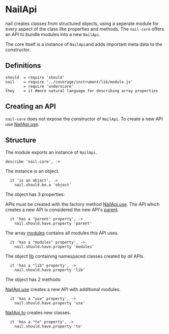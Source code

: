 
[nail]: https://github.com/noptic/nail
[npm]: https://github.com/noptic/nail
[grunt]: http://gruntjs.com/
[grunt-coffeelint]: https://github.com/vojtajina/grunt-coffeelint
[grunt-contrib-coffee]: https://github.com/gruntjs/grunt-contrib-coffee
[grunt-contrib-concat]: https://github.com/gruntjs/grunt-contrib-concat
[grunt-contrib-nodeunit]: https://github.com/gruntjs/grunt-contrib-nodeunit
[grunt-istanbul]: https://github.com/taichi/grunt-istanbul
[grunt-istanbul-coverage]: https://github.com/daniellmb/grunt-istanbul-coverage
[grunt-jscoverage]: https://github.com/andrewkeig/grunt-jscoverage
[grunt-mocha-cov]: https://github.com/mmoulton/grunt-mocha-cov
[grunt-simple-mocha]: https://github.com/yaymukund/grunt-simple-mocha
[js-yaml]: https://github.com/nodeca/js-yaml
[mocha]: https://npmjs.org/package/mocha
[should]: https://github.com/visionmedia/should.js
[underscore]: http://underscorejs.org


[NailApi.modules]: ./NailApi.modules.coffee.md
[NailApi.to]: ./NailApi.to.coffee.md
[NailApi.use]: ./NailApi.use.coffee.md
[NailApi.parent]: ./NailApi.parent.coffee.md
[NailApi.lib]: ./NailApi.lib.coffee.md
[NailApi]: ./NailApi.coffee.md

NailApi
=============
nail creates classes from structured objects, using a seperate module for every
aspect of the class like properties and methods. The `nail-core` offers an API
to bundle modules into a new `NailApi`.

The core itself is a instance of `NailApi`and adds important meta data to the
constructor.

Definitions
-----------

    should  = require 'should'
    nail    = require '../coverage/instrument/lib/module.js'
    _       = require 'underscore'
    they    = it #more natural language for describing array properties

Creating an API
---------------
`nail-core` does not expose the constructor of `NailApi`.
To create a new API use [NailApi.use].

Structure
---------
The module exports an instance of `NailApi`.

    describe 'nail-core', ->

The instance is an object.

      it 'is an object', ->
        nail.should.be.a 'object'

The object has 3 properties:

APIs must be created with the factory method [NailApi.use].
The API which creates a new API is considered the
new API's [parent][NailApi.parent].

      it 'has a "parent" property', ->
        nail.should.have.property 'parent'

The array [modules][NailApi.modules] contains all modules this API uses.

      it 'has a "modules" property', ->
        nail.should.have.property 'modules'

The object [lib][NailApi.lib] containing namespaced classes
created by *all* APIs.

      it 'has a "lib" property', ->
        nail.should.have.property 'lib'

The object has 2 methods:

[NailApi.use] creates a new API with additional modules.

      it 'has a "use" property', ->
        nail.should.have.property 'use'

[NailApi.to] creates new classes.

      it 'has a "to" property', ->
        nail.should.have.property 'to'